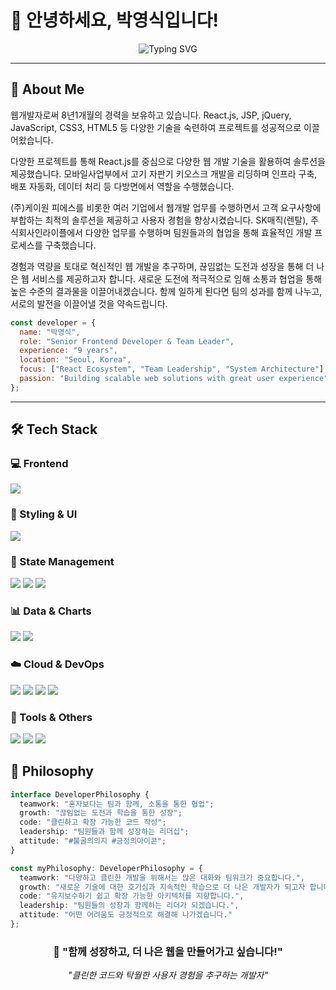 # 👋 안녕하세요, 박영식입니다!

<div align="center">
  
![Typing SVG](https://readme-typing-svg.herokuapp.com?font=Fira+Code&size=30&pause=1000&color=36BCF7&width=600&lines=Senior+Frontend+Developer;9+Years+Experience;React+%7C+JavaScript+Expert;Team+Leader+%26+Mentor)

</div>

---

## 🚀 About Me

웹개발자로써 8년1개월의 경력을 보유하고 있습니다. React.js, JSP, jQuery, JavaScript, CSS3, HTML5 등 다양한 기술을 숙련하여 프로젝트를 성공적으로 이끌어왔습니다.

다양한 프로젝트를 통해 React.js를 중심으로 다양한 웹 개발 기술을 활용하여 솔루션을 제공했습니다. 모바일사업부에서 고기 자판기 키오스크 개발을 리딩하며 인프라 구축, 배포 자동화, 데이터 처리 등 다방면에서 역할을 수행했습니다.

(주)케이원 피에스를 비롯한 여러 기업에서 웹개발 업무를 수행하면서 고객 요구사항에 부합하는 최적의 솔루션을 제공하고 사용자 경험을 향상시켰습니다. SK매직(렌탈), 주식회사인라이플에서 다양한 업무를 수행하며 팀원들과의 협업을 통해 효율적인 개발 프로세스를 구축했습니다.

경험과 역량을 토대로 혁신적인 웹 개발을 추구하며, 끊임없는 도전과 성장을 통해 더 나은 웹 서비스를 제공하고자 합니다. 새로운 도전에 적극적으로 임해 소통과 협업을 통해 높은 수준의 결과물을 이끌어내겠습니다. 함께 일하게 된다면 팀의 성과를 함께 나누고, 서로의 발전을 이끌어낼 것을 약속드립니다.

```javascript
const developer = {
  name: "박영식",
  role: "Senior Frontend Developer & Team Leader",
  experience: "9 years",
  location: "Seoul, Korea",
  focus: ["React Ecosystem", "Team Leadership", "System Architecture"],
  passion: "Building scalable web solutions with great user experience"
};
```

---

## 🛠️ Tech Stack

### 💻 Frontend
<p>
  <img src="https://skillicons.dev/icons?i=react,reactnative,js,ts,html,css,jquery,next" />
</p>

### 🎨 Styling & UI
<p>
  <img src="https://skillicons.dev/icons?i=styledcomponents,tailwind" />
</p>

### 🔄 State Management
<p>
  <img src="https://skillicons.dev/icons?i=redux,recoil" />
  <img src="https://img.shields.io/badge/Redux_Saga-999999?style=for-the-badge&logo=redux-saga&logoColor=white" />
  <img src="https://img.shields.io/badge/Redux_Toolkit-764ABC?style=for-the-badge&logo=redux&logoColor=white" />
</p>

### 📊 Data & Charts
<p>
  <img src="https://img.shields.io/badge/Recharts-FF6B6B?style=for-the-badge&logo=chartdotjs&logoColor=white" />
  <img src="https://img.shields.io/badge/ApexCharts-008FFB?style=for-the-badge&logo=apollographql&logoColor=white" />
</p>

### ☁️ Cloud & DevOps
<p>
  <img src="https://img.shields.io/badge/S3-569A31?style=for-the-badge&logo=amazon-aws&logoColor=white" />
  <img src="https://img.shields.io/badge/EC2-FF9900?style=for-the-badge&logo=amazon-aws&logoColor=white" />
  <img src="https://img.shields.io/badge/CloudFront-232F3E?style=for-the-badge&logo=amazon-aws&logoColor=white" />
  <img src="https://img.shields.io/badge/Route_53-232F3E?style=for-the-badge&logo=amazon-aws&logoColor=white" />
</p>

### 🔧 Tools & Others
<p>
  <img src="https://skillicons.dev/icons?i=github,githubactions,vite,webpack" />
  <img src="https://img.shields.io/badge/Jira-0052CC?style=for-the-badge&logo=jira&logoColor=white" />
  <img src="https://img.shields.io/badge/Confluence-172B4D?style=for-the-badge&logo=confluence&logoColor=white" />
</p>



## 🎯 Philosophy

```typescript
interface DeveloperPhilosophy {
  teamwork: "혼자보다는 팀과 함께, 소통을 통한 협업";
  growth: "끊임없는 도전과 학습을 통한 성장";
  code: "클린하고 확장 가능한 코드 작성";
  leadership: "팀원들과 함께 성장하는 리더십";
  attitude: "#불굴의의지 #긍정의아이콘";
}

const myPhilosophy: DeveloperPhilosophy = {
  teamwork: "다양하고 클린한 개발을 위해서는 많은 대화와 팀워크가 중요합니다.",
  growth: "새로운 기술에 대한 호기심과 지속적인 학습으로 더 나은 개발자가 되고자 합니다.",
  code: "유지보수하기 쉽고 확장 가능한 아키텍처를 지향합니다.",
  leadership: "팀원들의 성장과 함께하는 리더가 되겠습니다.",
  attitude: "어떤 어려움도 긍정적으로 해결해 나가겠습니다."
};
```


<div align="center">

### 🤝 **"함께 성장하고, 더 나은 웹을 만들어가고 싶습니다!"**

*"클린한 코드와 탁월한 사용자 경험을 추구하는 개발자"*

</div>
